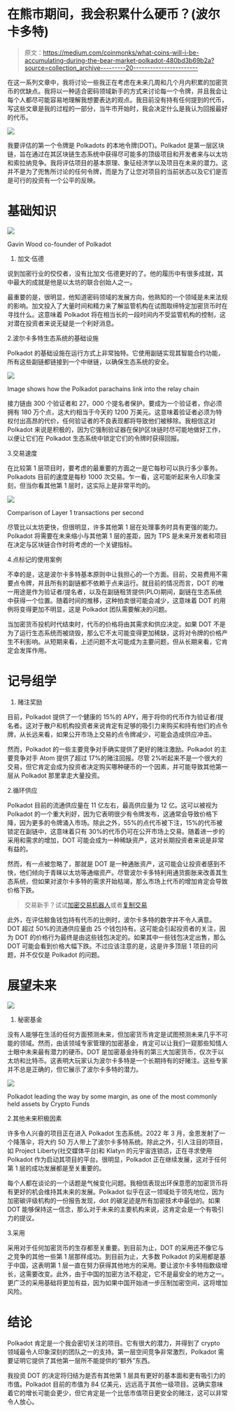 # 在熊市期间，我会积累什么硬币？(波尔卡多特)

> 原文：<https://medium.com/coinmonks/what-coins-will-i-be-accumulating-during-the-bear-market-polkadot-480bd3b69b2a?source=collection_archive---------20----------------------->

在这一系列文章中，我将讨论一些我正在考虑在未来几周和几个月内积累的加密货币的优缺点。我将以一种适合密码领域新手的方式来讨论每一个令牌，并且我会让每个人都尽可能容易地理解我想要表达的观点。我目前没有持有任何提到的代币，写这些文章是我的过程的一部分，当牛市开始时，我会决定什么是我认为回报最好的代币。

![](img/ba53dcb34800e818b9d3192f9237f383.png)

我要评估的第一个令牌是 Polkadots 的本地令牌(DOT)。Polkadot 是第一层区块链，旨在通过在其区块链生态系统中获得尽可能多的顶级项目和开发者来与以太坊和索拉纳竞争。我将评估项目的基本原理、象征经济学以及项目在未来的潜力。这并不是为了兜售所讨论的任何令牌，而是为了让您对项目的当前状态以及它们是否是可行的投资有一个公平的反映。

# **基础知识**

![](img/e97572af453de6bc185d228572e176c5.png)

Gavin Wood co-founder of Polkadot

1.  加文·伍德

说到加密行业的佼佼者，没有比加文·伍德更好的了。他的履历中有很多成就，其中最大的成就是他是以太坊的联合创始人之一。

最重要的是，很明显，他知道密码领域的发展方向，他熟知的一个领域是未来法规的影响。加文投入了大量时间和精力来了解监管机构在试图取缔特定加密货币时在寻找什么。这意味着 Polkadot 将在相当长的一段时间内不受监管机构的控制，这对潜在投资者来说无疑是一个利好消息。

2.波尔卡多特生态系统的基础设施

Polkadot 的基础设施在运行方式上非常独特。它使用副链实现其智能合约功能，所有这些副链都链接到一个中继链，以确保生态系统的安全。

![](img/75e5cd8ae208589825d80c673c76ee45.png)

Image shows how the Polkadot parachains link into the relay chain

接力链由 300 个验证者和 27，000 个提名者保护。要成为一个验证者，你必须拥有 180 万个点，这大约相当于今天的 1200 万美元。这意味着验证者必须为特权付出高昂的代价，任何验证者的不良表现都将导致他们被移除。我相信这对 Polkadot 来说是积极的，因为它强制验证器在保护区块链时尽可能地做好工作，以便让它们在 Polkadot 生态系统中锁定它们的令牌时获得回报。

3.交易速度

在比较第 1 层项目时，要考虑的最重要的方面之一是它每秒可以执行多少事务。Polkadots 目前的速度是每秒 1000 次交易。乍一看，这可能听起来令人印象深刻，但当你看其他第 1 层时，这实际上是非常平均的。

![](img/8ceda3ee25e458785f60b39750316bc8.png)

Comparison of Layer 1 transactions per second

尽管比以太坊更快，但很明显，许多其他第 1 层在处理事务时具有更强的能力。Polkadot 将需要在未来缩小与其他第 1 层的差距，因为 TPS 是未来开发者和项目在决定与区块链合作时将考虑的一个关键指标。

4.点标记的使用案例

不幸的是，这是波尔卡多特基本原则中让我担心的一个方面。目前，交易费用不需要点令牌，并且所有的副链都不依赖于点来运行。就目前的情况而言，DOT 的唯一用途是作为验证者/提名者，以及在副链租赁提供(PLO)期间，副链在生态系统中获得一个位置。随着时间的推移，这种拍卖很可能会减少，这意味着 DOT 的用例将变得更加不明显，这是 Polkadot 团队需要解决的问题。

当加密货币投机时代结束时，代币的价格将由其需求和供应决定。如果 DOT 不是为了运行生态系统而被烧毁，那么它不太可能变得更加稀缺，这将对令牌的价格产生不利影响。从短期来看，上述问题不太可能成为主要问题，但从长期来看，它肯定会发挥作用。

# **记号组学**

1.  赌注奖励

目前，Polkadot 提供了一个健康的 15%的 APY，用于将你的代币作为验证者/提名者。这对于散户和机构投资者来说肯定有足够的吸引力来购买和持有他们的点令牌，从长远来看，如果公开市场上交易的点令牌减少，可能会造成供应冲击。

然而，Polkadot 的一些主要竞争对手确实提供了更好的赌注激励。Polkadot 的主要竞争对手 Atom 提供了超过 17%的赌注回报。尽管 2%听起来不是一个很大的交易，但它肯定会成为投资者决定购买哪种硬币的一个因素，并可能导致其他第一层从 Polkadot 那里拿走大量投资。

2.循环供应

Polkadot 目前的流通供应量在 11 亿左右，最高供应量为 12 亿。这可以被视为 Polkadot 的一个重大利好，因为它表明很少有令牌发布，这通常会导致价格下降，因为更多的令牌涌入市场。除此之外，55%的点代币被下注，15%的代币被锁定在副链中，这意味着只有 30%的代币仍可在公开市场上交易。随着进一步的采用和需求的增加，DOT 可能会成为一种稀缺资产，这对长期投资者来说是非常有益的。

然而，有一点被忽略了，那就是 DOT 是一种通胀资产，这可能会让投资者感到不快，他们倾向于青睐以太坊等通缩资产。尽管波尔卡多特利用通货膨胀来改善其生态系统，但如果对波尔卡多特的需求开始枯竭，那么市场上代币的增加肯定会导致价格下跌。

> 交易新手？试试[加密交易机器人](/coinmonks/crypto-trading-bot-c2ffce8acb2a)或者[复制交易](/coinmonks/top-10-crypto-copy-trading-platforms-for-beginners-d0c37c7d698c)

此外，在评估鲸鱼钱包持有代币的比例时，波尔卡多特的数字并不令人满意。DOT 超过 50%的流通供应量由 25 个钱包持有。这可能会引起投资者的关注，因为 DOT 的价格行为最终是由这些钱包决定的。如果其中一些钱包决定出售，那么 DOT 可能会看到价格大幅下跌。不过应该注意的是，这是许多顶层 1 项目的问题，并不仅仅是 Polkadot 的问题。

# **展望未来**

![](img/790a94899c51f102c258ddc7c9cfa4ed.png)

1.  秘密基金

没有人能够在生活的任何方面预测未来，但加密货币肯定是试图预测未来几乎不可能的领域。然而，由该领域专家管理的加密基金，肯定可以让我们一窥那些知情人士眼中未来最有潜力的硬币。DOT 是加密基金持有的第三大加密货币，仅次于以太坊和比特币。这表明大玩家认为波尔卡多特是一个长期持有的好赌注。这些专家并不总是正确的，但它展示了波尔卡多特的潜力。

![](img/d899cf3b02270c3dc50292e60e5f53eb.png)

Polkadot leading the way by some margin, as one of the most commonly held assets by Crypto Funds

2.其他未来积极因素

许多令人兴奋的项目正在进入 Polkadot 生态系统。2022 年 3 月，金恩发射了一个降落伞，将大约 50 万人带上了波尔卡多特系统。除此之外，引人注目的项目，如 Project Liberty(社交媒体平台)和 Klatyn 的元宇宙连锁店，正在寻求使用 Polkadot 作为启动其项目的平台。很明显，Polkadot 正在继续发展，这对于任何第 1 层的成功发展都是至关重要的。

每个人都在谈论的一个话题是气候变化问题。我相信表现出环保意愿的加密货币将有更好的机会维持其未来的发展。Polkadot 似乎在这一领域处于领先地位，因为加密碳评级机构的一份报告发现，dot 的碳足迹是所有加密技术中最低的。如果 DOT 能够保持这一信念，那么对于未来的主要机构来说，这肯定会是一个有吸引力的提议。

3.采用

采用对于任何加密货币的生存都至关重要。到目前为止，DOT 的采用还不像它与之竞争的其他一些第 1 层那样成功。到目前为止，大多数 Polkadot 的采用都是基于中国，这表明第 1 层一直在努力获得其他地方的采用。要让波尔卡多特指数级增长，这需要改变。此外，由于中国的加密方法不稳定，它不是最安全的地方之一。更广泛的采用基础将更加有益，因为如果中国开始进一步压制加密空间，这将增加风险。

# **结论**

Polkadot 肯定是一个我会密切关注的项目。它有很大的潜力，并得到了 crypto 领域最令人印象深刻的团队之一的支持。第一层空间竞争非常激烈，Polkadot 需要证明它提供了其他第一层所不能提供的“额外”东西。

我投资 DOT 的决定将归结为是否有其他第 1 层具有更好的基本面和更有吸引力的市值。Polkadot 目前的市值为 84 亿美元，远远高于其他一级项目。这确实意味着它的增长可能会更少，但它肯定是一个比低市值项目更安全的赌注，这可以非常令人放心。